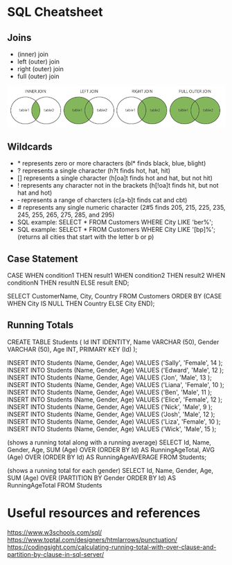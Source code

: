 # SQL Cheatsheet

## Joins
* (inner) join
* left (outer) join
* right (outer) join
* full (outer) join

![join-types](misc/sql-join-types.png)



## Wildcards
* &ast; represents zero or more characters (bl&ast; finds black, blue, blight)
* ? represents a single character (h?t finds hot, hat, hit)
* [] represents a single character (h[oa]t finds hot and hat, but not hit)
* ! represents any character not in the brackets (h[!oa]t finds hit, but not hat and hot)
* &hyphen; represents a range of charcters (c[a-b]t finds cat and cbt)
* &num; represents any single numeric character (2#5 finds 205, 215, 225, 235, 245, 255, 265, 275, 285, and 295)
* SQL example: SELECT * FROM Customers WHERE City LIKE 'ber%';
* SQL example: SELECT * FROM Customers WHERE City LIKE '[bp]%'; (returns all cities that start with the letter b or p)

## Case Statement

CASE
 WHEN condition1 THEN result1
 WHEN condition2 THEN result2
 WHEN conditionN THEN resultN
 ELSE result
END;

SELECT CustomerName, City, Country
FROM Customers
ORDER BY
(CASE
    WHEN City IS NULL THEN Country
    ELSE City
END);


## Running Totals
CREATE TABLE Students
(
	Id INT IDENTITY,
  Name VARCHAR (50),
	Gender VARCHAR (50),
	Age INT,
  PRIMARY KEY (Id)
);

INSERT INTO Students (Name, Gender, Age) VALUES ('Sally', 'Female', 14 );
INSERT INTO Students (Name, Gender, Age) VALUES ('Edward', 'Male', 12 );
INSERT INTO Students (Name, Gender, Age) VALUES ('Jon', 'Male', 13 );
INSERT INTO Students (Name, Gender, Age) VALUES ('Liana', 'Female', 10 );
INSERT INTO Students (Name, Gender, Age) VALUES ('Ben', 'Male', 11 );
INSERT INTO Students (Name, Gender, Age) VALUES ('Elice', 'Female', 12 );
INSERT INTO Students (Name, Gender, Age) VALUES ('Nick', 'Male', 9 );
INSERT INTO Students (Name, Gender, Age) VALUES ('Josh', 'Male', 12 );
INSERT INTO Students (Name, Gender, Age) VALUES ('Liza', 'Female', 10 );
INSERT INTO Students (Name, Gender, Age) VALUES ('Wick', 'Male', 15 );

(shows a running total along with a running average)
SELECT Id, Name, Gender, Age,
SUM (Age) OVER (ORDER BY Id) AS RunningAgeTotal,
AVG (Age) OVER (ORDER BY Id) AS RunningAgeAVERAGE
FROM Students;

(shows a running total for each gender)
SELECT Id, Name, Gender, Age,
SUM (Age) OVER (PARTITION BY Gender ORDER BY Id) AS RunningAgeTotal
FROM Students

# Useful resources and references
https://www.w3schools.com/sql/
https://www.toptal.com/designers/htmlarrows/punctuation/
https://codingsight.com/calculating-running-total-with-over-clause-and-partition-by-clause-in-sql-server/

